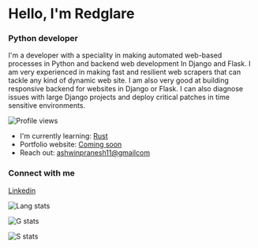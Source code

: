 # Hello, I'm Redglare
### **Python developer**
I'm a developer with a speciality in making automated web-based processes in Python and backend web development In Django and Flask. I am very experienced in making fast and resilient web scrapers that can tackle any kind of dynamic web site. I am also very good at building responsive backend for websites in Django or Flask. I can also diagnose issues with large Django projects and deploy critical patches in time sensitive environments.   

![Profile views](https://gpvc.arturio.dev/RedGlare96)


* I'm currently learning: [Rust](https://www.rust-lang.org/)
* Portfolio website: [Coming soon]()
* Reach out: [ashwinpranesh11@gmailcom](mailto:ashwinpranesh11@gmail.com)

### Connect with me
[Linkedin](https://www.linkedin.com/in/ashwin-pranesh-466830113/)

![Lang stats](https://github-readme-stats.vercel.app/api/top-langs/?username=RedGlare96&theme=tokyonight)

![G stats](https://github-readme-stats.vercel.app/api?username=RedGlare96&hide=contribs,prs&theme=tokyonight)

![S stats](https://streak-stats.demolab.com/?user=RedGlare96&theme=tokyonight)



